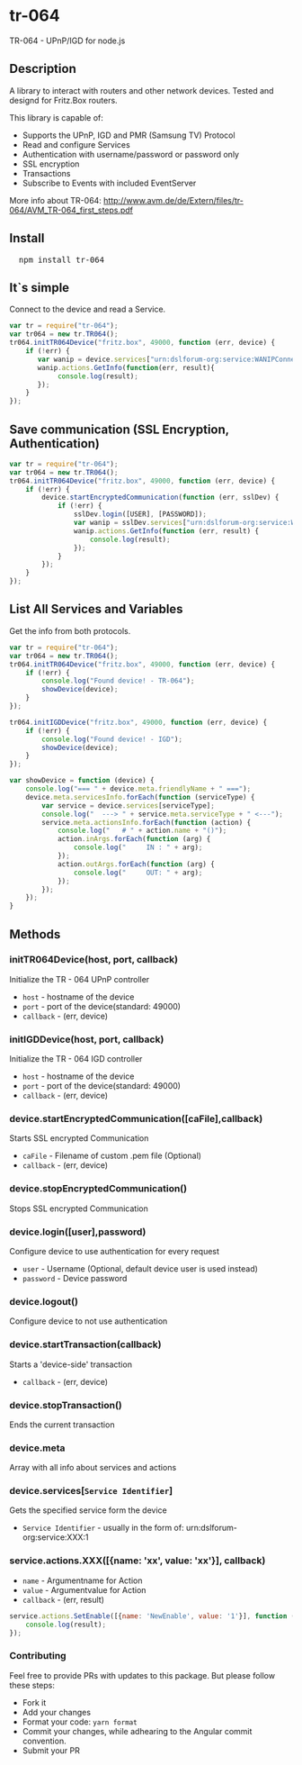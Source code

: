 tr-064
======

TR-064 - UPnP/IGD for node.js

## Description

A library to interact with routers and other network devices.
Tested and designd for Fritz.Box routers.

This library is capable of:
* Supports the UPnP, IGD and PMR (Samsung TV) Protocol
* Read and configure Services
* Authentication with username/password or password only
* SSL encryption
* Transactions
* Subscribe to Events with included EventServer

More info about TR-064: http://www.avm.de/de/Extern/files/tr-064/AVM_TR-064_first_steps.pdf

## Install

<pre>
  npm install tr-064
</pre>

## It`s simple

Connect to the device and read a Service.

```javascript
var tr = require("tr-064");
var tr064 = new tr.TR064();
tr064.initTR064Device("fritz.box", 49000, function (err, device) {
    if (!err) {
       var wanip = device.services["urn:dslforum-org:service:WANIPConnection:1"];
       wanip.actions.GetInfo(function(err, result){
       		console.log(result);
       });
    }
});

```

## Save communication (SSL Encryption, Authentication)

```javascript
var tr = require("tr-064");
var tr064 = new tr.TR064();
tr064.initTR064Device("fritz.box", 49000, function (err, device) {
    if (!err) {
        device.startEncryptedCommunication(function (err, sslDev) {
            if (!err) {
                sslDev.login([USER], [PASSWORD]);
                var wanip = sslDev.services["urn:dslforum-org:service:WANIPConnection:1"];
                wanip.actions.GetInfo(function (err, result) {
                    console.log(result);
                });
            }
        });
    }
});

```

## List All Services and Variables

Get the info from both protocols.

```javascript
var tr = require("tr-064");
var tr064 = new tr.TR064();
tr064.initTR064Device("fritz.box", 49000, function (err, device) {
    if (!err) {
        console.log("Found device! - TR-064");
        showDevice(device);
    }
});

tr064.initIGDDevice("fritz.box", 49000, function (err, device) {
    if (!err) {
        console.log("Found device! - IGD");
        showDevice(device);
    }
});

var showDevice = function (device) {
    console.log("=== " + device.meta.friendlyName + " ===");
    device.meta.servicesInfo.forEach(function (serviceType) {
        var service = device.services[serviceType];
        console.log("  ---> " + service.meta.serviceType + " <---");
        service.meta.actionsInfo.forEach(function (action) {
            console.log("   # " + action.name + "()");
            action.inArgs.forEach(function (arg) {
                console.log("     IN : " + arg);
            });
            action.outArgs.forEach(function (arg) {
                console.log("     OUT: " + arg);
            });
        });
    });
}
```

## Methods

### initTR064Device(host, port, callback)

Initialize the TR - 064 UPnP controller

* `host` - hostname of the device 
* `port` - port of the device(standard: 49000) 
* `callback` - (err, device)

### initIGDDevice(host, port, callback)

Initialize the TR - 064 IGD controller

* `host` - hostname of the device 
* `port` - port of the device(standard: 49000) 
* `callback` - (err, device)

### device.startEncryptedCommunication([caFile],callback)

Starts SSL encrypted Communication

* `caFile` - Filename of custom .pem file (Optional)
* `callback` - (err, device)

### device.stopEncryptedCommunication()

Stops SSL encrypted Communication

### device.login([user],password)

Configure device to use authentication for every request

* `user` - Username (Optional, default device user is used instead)
* `password` - Device password

### device.logout()

Configure device to not use authentication

### device.startTransaction(callback)

Starts a 'device-side' transaction

* `callback` - (err, device)

### device.stopTransaction()

Ends the current transaction

### device.meta

Array with all info about services and actions

### device.services[`Service Identifier`]

Gets the specified service form the device

* `Service Identifier` - usually in the form of: urn:dslforum-org:service:XXX:1

### service.actions.XXX([{name: 'xx', value: 'xx'}], callback)
* `name` - Argumentname for Action
* `value` - Argumentvalue for Action
* `callback` - (err, result)

```javascript
service.actions.SetEnable([{name: 'NewEnable', value: '1'}], function (err, result) {
    console.log(result);
});
```

### Contributing
Feel free to provide PRs with updates to this package. But please follow these steps:
* Fork it
* Add your changes
* Format your code: `yarn format`
* Commit your changes, while adhearing to the Angular commit convention.
* Submit your PR
